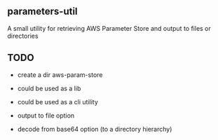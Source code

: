 ## parameters-util
A small utility for retrieving AWS Parameter Store and output to files or directories

## TODO

- create a dir aws-param-store

- could be used as a lib

- could be used as a cli utility

- output to file option

- decode from base64 option (to a directory hierarchy)
